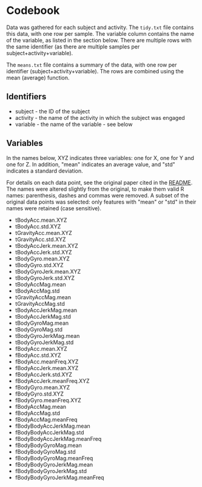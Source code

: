 # Codebook #

Data was gathered for each subject and activity. The `tidy.txt` file contains this data,
with one row per sample. The variable column contains the name of the variable, as listed
in the section below. There are multiple rows with the same identifier (as there are
multiple samples per subject+activity+variable).

The `means.txt` file contains a summary of the data, with one row per identifier
(subject+activity+variable). The rows are combined using the mean (average) function. 

## Identifiers ##
- subject - the ID of the subject
- activity - the name of the activity in which the subject was engaged
- variable - the name of the variable - see below

## Variables ##
In the names below, XYZ indicates three variables: one for X, one for Y and one for Z.
In addition, "mean" indicates an average value, and "std" indicates a standard deviation.

For details on each data point, see the original paper cited in the [README](README.md).
The names were altered slightly from the original, to make them valid R names: parenthesis, dashes and commas were removed. A subset of the original data points was selected: only features with "mean" or "std" in their names were retained (case sensitive).

- tBodyAcc.mean.XYZ
- tBodyAcc.std.XYZ
- tGravityAcc.mean.XYZ
- tGravityAcc.std.XYZ
- tBodyAccJerk.mean.XYZ
- tBodyAccJerk.std.XYZ
- tBodyGyro.mean.XYZ
- tBodyGyro.std.XYZ
- tBodyGyroJerk.mean.XYZ
- tBodyGyroJerk.std.XYZ
- tBodyAccMag.mean
- tBodyAccMag.std
- tGravityAccMag.mean
- tGravityAccMag.std
- tBodyAccJerkMag.mean
- tBodyAccJerkMag.std
- tBodyGyroMag.mean
- tBodyGyroMag.std
- tBodyGyroJerkMag.mean
- tBodyGyroJerkMag.std
- fBodyAcc.mean.XYZ
- fBodyAcc.std.XYZ
- fBodyAcc.meanFreq.XYZ
- fBodyAccJerk.mean.XYZ
- fBodyAccJerk.std.XYZ
- fBodyAccJerk.meanFreq.XYZ
- fBodyGyro.mean.XYZ
- fBodyGyro.std.XYZ
- fBodyGyro.meanFreq.XYZ
- fBodyAccMag.mean
- fBodyAccMag.std
- fBodyAccMag.meanFreq
- fBodyBodyAccJerkMag.mean
- fBodyBodyAccJerkMag.std
- fBodyBodyAccJerkMag.meanFreq
- fBodyBodyGyroMag.mean
- fBodyBodyGyroMag.std
- fBodyBodyGyroMag.meanFreq
- fBodyBodyGyroJerkMag.mean
- fBodyBodyGyroJerkMag.std
- fBodyBodyGyroJerkMag.meanFreq


